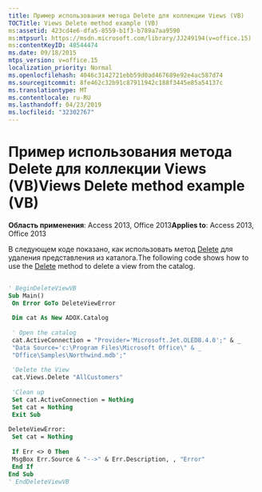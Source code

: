 ```yaml
---
title: Пример использования метода Delete для коллекции Views (VB)
TOCTitle: Views Delete method example (VB)
ms:assetid: 423cd4e6-dfa5-8559-b1f3-b789a7aa9590
ms:mtpsurl: https://msdn.microsoft.com/library/JJ249194(v=office.15)
ms:contentKeyID: 48544474
ms.date: 09/18/2015
mtps_version: v=office.15
localization_priority: Normal
ms.openlocfilehash: 4046c3142721ebb59d0ad467689e92e4ac587d74
ms.sourcegitcommit: 8fe462c32b91c87911942c188f3445e85a54137c
ms.translationtype: MT
ms.contentlocale: ru-RU
ms.lasthandoff: 04/23/2019
ms.locfileid: "32302767"
---
```

# <a name="views-delete-method-example-vb"></a><span data-ttu-id="2b944-102">Пример использования метода Delete для коллекции Views (VB)</span><span class="sxs-lookup"><span data-stu-id="2b944-102">Views Delete method example (VB)</span></span>


<span data-ttu-id="2b944-103">**Область применения**: Access 2013, Office 2013</span><span class="sxs-lookup"><span data-stu-id="2b944-103">**Applies to**: Access 2013, Office 2013</span></span>

<span data-ttu-id="2b944-104">В следующем коде показано, как использовать метод [Delete](delete-method-adox-collections.md) для удаления представления из каталога.</span><span class="sxs-lookup"><span data-stu-id="2b944-104">The following code shows how to use the [Delete](delete-method-adox-collections.md) method to delete a view from the catalog.</span></span>

```vb 
 
' BeginDeleteViewVB 
Sub Main() 
 On Error GoTo DeleteViewError 
 
 Dim cat As New ADOX.Catalog 
 
 ' Open the catalog 
 cat.ActiveConnection = "Provider='Microsoft.Jet.OLEDB.4.0';" & _ 
 "Data Source='c:\Program Files\Microsoft Office\" & _ 
 "Office\Samples\Northwind.mdb';" 
 
 'Delete the View 
 cat.Views.Delete "AllCustomers" 
 
 'Clean up 
 Set cat.ActiveConnection = Nothing 
 Set cat = Nothing 
 Exit Sub 
 
DeleteViewError: 
 Set cat = Nothing 
 
 If Err <> 0 Then 
 MsgBox Err.Source & "-->" & Err.Description, , "Error" 
 End If 
End Sub 
' EndDeleteViewVB 
```

